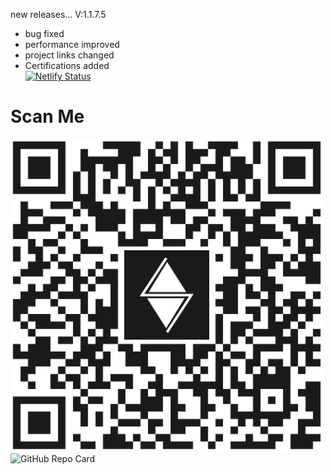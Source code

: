 new releases...
V:1.1.7.5
* bug fixed
* performance improved
* project links changed
* Certifications added <br>
[![Netlify Status](https://api.netlify.com/api/v1/badges/57302893-7154-4f23-afba-7e5bcd3c363f/deploy-status)](https://app.netlify.com/sites/adserasinghe/deploys)
<h1>Scan Me</h1>
<img src ="./img/adserasinghe QR.png">
<img src="https://ghc.clait.sh/repo/adserasinghe/adserasinghe.github.io?bg_color=8a3d3d&title_color=ffffff&text_color=ffffff&icon_color=ffffff&show_user=false" alt="GitHub Repo Card">
